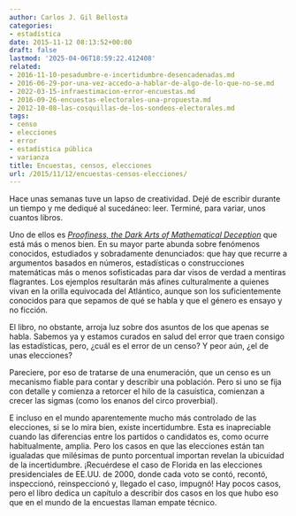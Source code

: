 ```yaml
---
author: Carlos J. Gil Bellosta
categories:
- estadística
date: 2015-11-12 08:13:52+00:00
draft: false
lastmod: '2025-04-06T18:59:22.412408'
related:
- 2016-11-10-pesadumbre-e-incertidumbre-desencadenadas.md
- 2016-06-29-por-una-vez-accedo-a-hablar-de-algo-de-lo-que-no-se.md
- 2022-03-15-infraestimacion-error-encuestas.md
- 2016-09-26-encuestas-electorales-una-propuesta.md
- 2012-10-08-las-cosquillas-de-los-sondeos-electorales.md
tags:
- censo
- elecciones
- error
- estadística pública
- varianza
title: Encuestas, censos, elecciones
url: /2015/11/12/encuestas-censos-elecciones/
---
```


Hace unas semanas tuve un lapso de creatividad. Dejé de escribir durante un tiempo y me dediqué al sucedáneo: leer. Terminé, para variar, unos cuantos libros.

Uno de ellos es _[Proofiness, the Dark Arts of Mathematical Deception](http://www.goodreads.com/book/show/7972148-proofiness)_ que está más o menos bien. En su mayor parte abunda sobre fenómenos conocidos, estudiados y sobradamente denunciados: que hay que recurre a argumentos basados en números, estadísticas o construcciones matemáticas más o menos sofisticadas para dar visos de verdad a mentiras flagrantes. Los ejemplos resultarán más afines culturalmente a quienes vivan en la orilla equivocada del Atlántico, aunque son los suficientemente conocidos para que sepamos de qué se habla y que el género es ensayo y no ficción.

El libro, no obstante, arroja luz sobre dos asuntos de los que apenas se habla. Sabemos ya y estamos curados en salud del error que traen consigo las estadísticas, pero, ¿cuál es el error de un censo? Y peor aún, ¿el de unas elecciones?

Pareciere, por eso de tratarse de una enumeración, que un censo es un mecanismo fiable para contar y describir una población. Pero si uno se fija con detalle y comienza a retorcer el hilo de la casuística, comienzan a crecer las sigmas (como los enanos del circo proverbial).

E incluso en el mundo aparentemente mucho más controlado de las elecciones, si se lo mira bien, existe incertidumbre. Esta es inapreciable cuando las diferencias entre los partidos o candidatos es, como ocurre habitualmente, amplia. Pero los casos en que las elecciones están tan igualadas que milésimas de punto porcentual importan revelan la ubicuidad de la incertidumbre. ¡Recuérdese el caso de Florida en las elecciones presidenciales de EE.UU. de 2000, donde cada voto se contó, recontó, inspeccionó, reinspeccionó y, llegado el caso, impugnó! Hay pocos casos, pero el libro dedica un capítulo a describir dos casos en los que hubo eso que en el mundo de la encuestas llaman empate técnico.